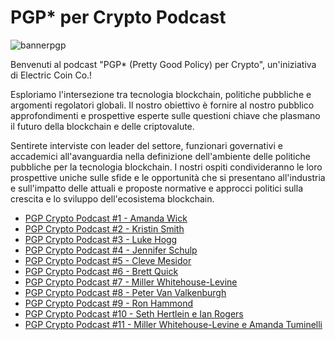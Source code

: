 
# PGP* per Crypto Podcast
![bannerpgp](https://user-images.githubusercontent.com/81990132/221758326-06cea3f5-4c9e-4466-b9ee-73854628a6aa.png)

Benvenuti al podcast "PGP* (Pretty Good Policy) per Crypto", un'iniziativa di Electric Coin Co.!

Esploriamo l'intersezione tra tecnologia blockchain, politiche pubbliche e argomenti regolatori globali. Il nostro obiettivo è fornire al nostro pubblico approfondimenti e prospettive esperte sulle questioni chiave che plasmano il futuro della blockchain e delle criptovalute.

Sentirete interviste con leader del settore, funzionari governativi e accademici all'avanguardia nella definizione dell'ambiente delle politiche pubbliche per la tecnologia blockchain. I nostri ospiti condivideranno le loro prospettive uniche sulle sfide e le opportunità che si presentano all'industria e sull'impatto delle attuali e proposte normative e approcci politici sulla crescita e lo sviluppo dell'ecosistema blockchain.


* [PGP Crypto Podcast #1 - Amanda Wick](https://www.youtube.com/watch?v=m7tvz-U1kJU)
* [PGP Crypto Podcast #2 - Kristin Smith](https://www.youtube.com/watch?v=fpT-f82Wzc8)
* [PGP Crypto Podcast #3 - Luke Hogg](https://www.youtube.com/watch?v=467EFsIx4yg)
* [PGP Crypto Podcast #4 - Jennifer Schulp](https://www.youtube.com/watch?v=Cgnye-QYV7Q)
* [PGP Crypto Podcast #5 - Cleve Mesidor](https://www.youtube.com/watch?v=sS35aykvf6E)
* [PGP Crypto Podcast #6 - Brett Quick](https://www.youtube.com/watch?v=im0sXlnaGmU)
* [PGP Crypto Podcast #7 - Miller Whitehouse-Levine](https://www.youtube.com/watch?v=-utatp0lK6s)
* [PGP Crypto Podcast #8 - Peter Van Valkenburgh](https://www.youtube.com/watch?v=mMoAph6CBWA)
* [PGP Crypto Podcast #9 - Ron Hammond](https://youtu.be/wdODEjbi41o)
* [PGP Crypto Podcast #10 - Seth Hertlein e Ian Rogers](https://www.youtube.com/watch?v=1tgNKdiKUHQ)
* [PGP Crypto Podcast #11 - Miller Whitehouse-Levine e Amanda Tuminelli](https://youtu.be/VwRJ1Ia3h6A)